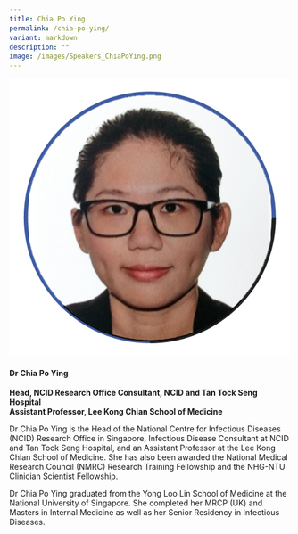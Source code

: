```yaml
---
title: Chia Po Ying
permalink: /chia-po-ying/
variant: markdown
description: ""
image: /images/Speakers_ChiaPoYing.png
---
```

<div class="row">
<div class="col is-3">
<img src="/images/Speakers_ChiaPoYing.png">
</div>
<div class="col is-9 speaker-details">
	<h4><b>Dr Chia Po Ying</b></h4>
<b>Head, NCID Research Office
Consultant, NCID and Tan Tock Seng Hospital<br>
Assistant Professor, Lee Kong Chian School of Medicine<br>
</b>
	
<p>Dr Chia Po Ying is the Head of the National Centre for Infectious Diseases (NCID) Research Office in
Singapore, Infectious Disease Consultant at NCID and Tan Tock Seng Hospital, and an Assistant
Professor at the Lee Kong Chian School of Medicine. She has also been awarded the National
Medical Research Council (NMRC) Research Training Fellowship and the NHG-NTU Clinician
Scientist Fellowship.</p><p>
Dr Chia Po Ying graduated from the Yong Loo Lin School of Medicine at the National University of
Singapore. She completed her MRCP (UK) and Masters in Internal Medicine as well as her Senior
Residency in Infectious Diseases.</p>
</div>
</div>